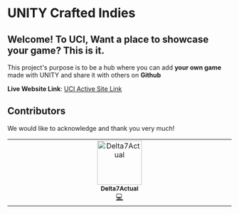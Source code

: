 # UNITY Crafted Indies

## Welcome! To **UCI**, Want a place to showcase your game? This is it.

This project's purpose is to be a hub where you can add **your own game** made with UNITY and share it with others on **Github**

**Live Website Link**: [UCI Active Site Link](https://delta7actual.github.io/Personal-Game-Showcase/)

## Contributors

We would like to acknowledge and thank you very much!

<table>
  <tbody>
    <tr>
        <td align="center" valign="top" width="14.28%"><a href="https://github.com/Delta7Actual"><img src="https://avatars.githubusercontent.com/u/142044822?v=4?s=100" width="100px;" alt="Delta7Actual"/><br /><sub><b>Delta7Actual</b></sub></a><br /><a href="https://github.com/MrAshwin2142/OpenQuotes/commits?author=Delta7Actual" title="Code">💻</a></td>
    </tr>
  </tbody>
</table>
